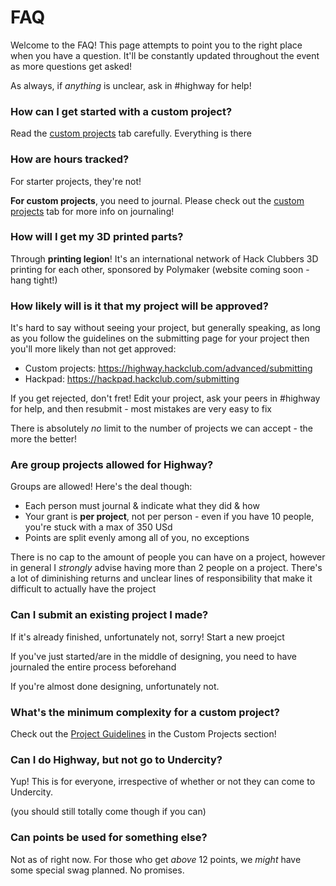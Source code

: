# FAQ

Welcome to the FAQ! This page attempts to point you to the right place when you have a question. It'll be constantly updated throughout the event as more questions get asked!

As always, if *anything* is unclear, ask in #highway for help!

### How can I get started with a custom project?
Read the [custom projects](/advanced) tab carefully. Everything is there

### How are hours tracked?
For starter projects, they're not!

**For custom projects**, you need to journal. Please check out the [custom projects](/advanced) tab for more info on journaling!

### How will I get my 3D printed parts?
Through **printing legion**! It's an international network of Hack Clubbers 3D printing for each other, sponsored by Polymaker (website coming soon - hang tight!)

### How likely will is it that my project will be approved?

It's hard to say without seeing your project, but generally speaking, as long as you follow the guidelines on the submitting page for your project then you'll more likely than not get approved:

- Custom projects: https://highway.hackclub.com/advanced/submitting
- Hackpad: https://hackpad.hackclub.com/submitting

If you get rejected, don't fret! Edit your project, ask your peers in #highway for help, and then resubmit - most mistakes are very easy to fix

There is absolutely *no* limit to the number of projects we can accept - the more the better!

### Are group projects allowed for Highway?

Groups are allowed! Here's the deal though:

- Each person must journal & indicate what they did & how 
- Your grant is **per project**, not per person - even if you have 10 people, you're stuck with a max of 350 USd
- Points are split evenly among all of you, no exceptions

There is no cap to the amount of people you can have on a project, however in general I *strongly* advise having more than 2 people on a project. There's a lot of diminishing returns and unclear lines of responsibility that make it difficult to actually have the project

### Can I submit an existing project I made?

If it's already finished, unfortunately not, sorry! Start a new proejct

If you've just started/are in the middle of designing, you need to have journaled the entire process beforehand

If you're almost done designing, unfortunately not.

### What's the minimum complexity for a custom project?

Check out the [Project Guidelines](/advanced/project-guidelines) in the Custom Projects section!

### Can I do Highway, but not go to Undercity?

Yup! This is for everyone, irrespective of whether or not they can come to Undercity.

(you should still totally come though if you can)

### Can points be used for something else?

Not as of right now. For those who get *above* 12 points, we *might* have some special swag planned. No promises.
